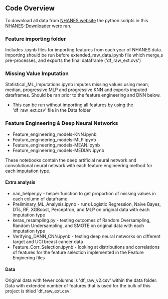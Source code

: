 ## Code Overview
To download all data from [NHANES website](https://wwwn.cdc.gov/nchs/nhanes/) the python scripts in this [NHANES-Downloader](https://github.com/mrwyattii/NHANES-Downloader) were ran.
### Feature importing folder
Includes .ipynb files for importing features from each year of NHANES data. Importing should be run before extended_raw_data.ipynb file which merge,s pre-processes, and exports the final dataframe ('df_raw_ext.cvs')

### Missing Value Imputation
Statistical_ML_Imputations.ipynb imputes missing values using mean, median, progressive MLP and progressive KNN and exports imputed dataframes. Should be ran prior to the feature engineering and DNN below.
- This can be run without importing all features by using the 'df_raw_ext.csv' file in the Data folder

### Feature Engineering & Deep Neural Networks
- Feature_engineering_models-KNN.ipynb
- Feature_engineering_models-MLP.ipynb
- Feature_engineering_models-MEAN.ipynb
- Feature_engineering_models-MEDIAN.ipynb

These notebooks contain the deep artificial neural network and convolutional neural network with each feature engineering method for each imputation type.

#### Extra analysis
- nan_helper.py - helper function to get proportion of missing values in each column of dataframe
- Preliminary_ML_Analysis.ipynb - runs Logistic Regression, Naive Bayes, DTs, RF, XGBoost, Perceptron, and MLP on original data with each imputation type
- keras_resampling.py - testing outcomes of Random Oversampling, Random Undersampling, and SMOTE on original data with each imputation type
- Verifying_DANN_CNN.ipynb - testing deep neural networks on different target and UCI breast cancer data
- Feature_Corr_Selection.ipynb - looking at distributions and correlations of features for the feature selection implemented in the Feature Enginering files

#### Data
Original data with fewer columns is 'df_raw_v2.csv' within the data folder. Data with extended number of features that is used for the bulk of this project is titled 'df_raw_ext.csv'.

